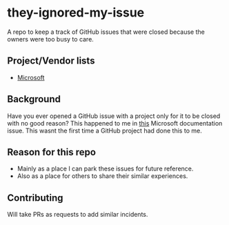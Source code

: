 # they-ignored-my-issue

A repo to keep a track of GitHub issues that were closed because the owners were too busy to care.

## Project/Vendor lists

* [Microsoft](./Microsoft.md)

## Background

Have you ever opened a GitHub issue with a project only for it to be closed with no good reason?
This happened to me in [this]([url](https://github.com/MicrosoftDocs/azure-docs/issues/103892)https://github.com/MicrosoftDocs/azure-docs/issues/103892) Microsoft documentation issue. This wasnt the first time a GitHub project had done this to me.

## Reason for this repo

* Mainly as a place I can park these issues for future reference.
* Also as a place for others to share their similar experiences.

## Contributing

Will take PRs as requests to add similar incidents.
